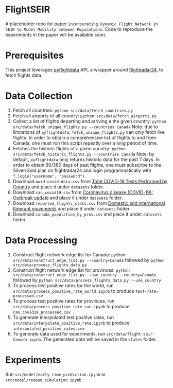 # FlightSEIR

A placeholder repo for paper `Incorporating Dynamic Flight Network in SEIR to Model Mobility between Populations`. Code to reproduce the experiments in the paper will be available soon.

# Prerequisites

This project leverages [pyflightdata](https://pyflightdata.readthedocs.io/en/latest/pyflightdata.html) API, a wrapper around [flightradar24](https://www.flightradar24.com/), to fetch flights data.

# Data Collection

1. Fetch all countries: `python src/data/fetch_countries.py`
2. Fetch all airports of all country: `python src/data/fetch_airports.py`
3. Collect a list of flights departing and arriving a the given country: `python src/data/fetch_unique_flights.py --countries Canada`
Note: due to limitations of `pyflightdata`, `fetch_unique_flights.py` can only fetch live flights. In order to obtain a comprehensive list of flights to and from Canada, one must run this script repeatly over a long period of time.
4. Fetches the historic flights of a given country: `python src/data/fetch_historic_flights.py --countries Canada`
Note: by default, `pyflightdata` only returns historic data for the past 7 days. In order to obtain 90/360 days of past flights, one must subscribe to the Silver/Gold plan on flightradar24 and login programmatically with `f.login("username", "password")`.
5. Download `owid-covid-data.csv` from [Total COVID-19 Tests Performed by Country](https://data.humdata.org/dataset/c87c4508-9caf-4959-bf06-6ab4855d84c6) and place it under `datasets` folder.
6. Download `can_covid19.csv` from [Coronavirus disease (COVID-19): Outbreak update](https://www.canada.ca/en/public-health/services/diseases/2019-novel-coronavirus-infection.html#a1) and place it under `datasets` folder.
7. Download `reported_flights_stats.csv` from [Domestic and international Itinerant movements](https://www150.statcan.gc.ca/t1/tbl1/en/tv.action?pid=2310000801) and place it under `datasets` folder.
8. Download `canada_population_by_prov.csv` and place it under `datasets` folder.

# Data Processing

1. Construct flight network edge list for Canada: `python src/data/construct_edge_list.py --country=Canada` followed by `python src/data/process_flights_data.py`
2. Construct flight network edge list for provinces: `python src/data/construct_edge_list.py --use_country --country=Canada` followed by `python src/data/process_flights_data.py --use_country`
3. To process test positive rates for the world, run `src/data/process_positive_rate_world.ipynb` to produce `test-rate-processed.csv`
4. To process test positive rates for provinces, run `src/data/process_positive_rate_can.ipynb` to produce `can_covid19_processed.csv`
5. To generate interpolated test positive rates, run `src/data/interpolate_positive_rate.ipynb` to produce `interpolated_positive_rates.csv`
6. To generate data used for experiments, run `src/data/flight-seir-Canada.ipynb`. The generated data will be saved in the `states` folder.

# Experiments

Run `src/model/early_time_prediction.ipynb` or `src/model/reopen_simulation.ipynb`.